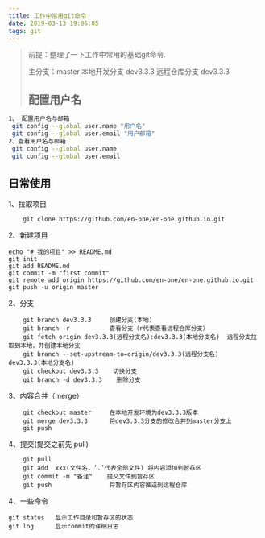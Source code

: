 ```yaml
---
title: 工作中常用git命令
date: 2019-03-13 19:06:05
tags: git
---
```


> 前提：整理了一下工作中常用的基础git命令.
> 
> 主分支：master
> 本地开发分支 dev3.3.3
> 远程仓库分支 dev3.3.3
> 
> <!-- more -->
> 
> ## 配置用户名

```bash
1、 配置用户名与邮箱
 git config --global user.name "用户名"
 git config --global user.email "用户邮箱"
2、查看用户名与邮箱
 git config --global user.name
 git config --global user.email
```

## 日常使用

1、拉取项目

```git
    git clone https://github.com/en-one/en-one.github.io.git
```

2、新建项目

```git
echo "# 我的项目" >> README.md
git init
git add README.md
git commit -m "first commit"
git remote add origin https://github.com/en-one/en-one.github.io.git
git push -u origin master
```

2、分支

```git
    git branch dev3.3.3     创建分支(本地)
    git branch -r           查看分支（r代表查看远程仓库分支）
    git fetch origin dev3.3.3(远程分支名):dev3.3.3(本地分支名)  远程分支拉取到本地，并创建本地分支
    git branch --set-upstream-to=origin/dev3.3.3(远程分支名)  dev3.3.3(本地分支名)
    git checkout dev3.3.3    切换分支 
    git branch -d dev3.3.3    删除分支
```

3、内容合并（merge）

```git
    git checkout master     在本地开发环境为dev3.3.3版本
    git merge dev3.3.3      将dev3.3.3分支的修改合并到master分支上
    git push
```

4、提交(提交之前先 pull)

```git
    git pull
    git add  xxx(文件名，‘.’代表全部文件) 将内容添加到暂存区
    git commit -m "备注"    提交文件到暂存区
    git push                将暂存区内容推送到远程仓库
```

4、一些命令

```git
git status   显示工作目录和暂存区的状态
git log      显示commit的详细日志
```
